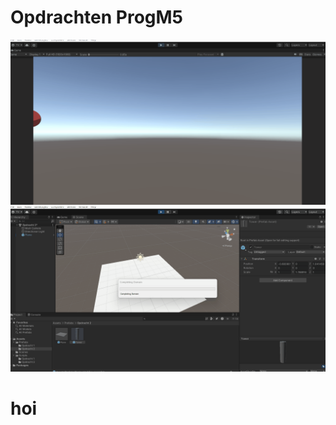 # Opdrachten ProgM5
 
![alt text](/Prog_Gifs/mah_balls_dropped.gif)
![alt text](/Prog_Gifs/Resurection_by_erection.gif)

# hoi

